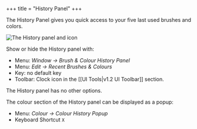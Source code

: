 +++
title = "History Panel"
+++

The History Panel gives you quick access to your five last used brushes and colors.

![The History panel and icon](https://cloud.githubusercontent.com/assets/6949092/21030623/ecdd8f06-bd9f-11e6-9716-3da00ca28503.PNG)

Show or hide the History panel with:
* Menu: _Window → Brush & Colour History Panel_
* Menu: _Edit → Recent Brushes & Colours_
* Key: no default key
* Toolbar: Clock icon in the [[UI Tools|v1.2 UI Toolbar]] section.

The History panel has no other options.

The colour section of the History panel can be displayed as a popup:
* Menu: _Colour → Colour History Popup_
* Keyboard Shortcut `X`

